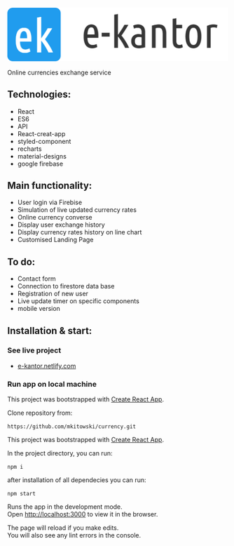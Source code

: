 ![E-Kantor](./src/img/logo.png)


Online currencies exchange service


## Technologies:
- React
- ES6
- API
- React-creat-app
- styled-component
- recharts
- material-designs
- google firebase

## Main functionality:

- User login via Firebise
- Simulation of live updated currency rates
- Online currency converse
- Display user exchange history
- Display currency rates history on line chart
- Customised Landing Page


## To do:

- Contact form
- Connection to firestore data base
- Registration of new user
- Live update timer on specific components
- mobile version


## Installation & start:


### See live project
 - [e-kantor.netlify.com](https://e-kantor.netlify.com)


### Run app on local machine
This project was bootstrapped with [Create React App](https://github.com/facebook/create-react-app).

Clone repository from:

    https://github.com/mkitowski/currency.git


This project was bootstrapped with [Create React App](https://github.com/facebook/create-react-app).

In the project directory, you can run:

    npm i

after installation of all dependecies you can run:

    npm start

Runs the app in the development mode.<br>
Open [http://localhost:3000](http://localhost:3000) to view it in the browser.

The page will reload if you make edits.<br>
You will also see any lint errors in the console.


